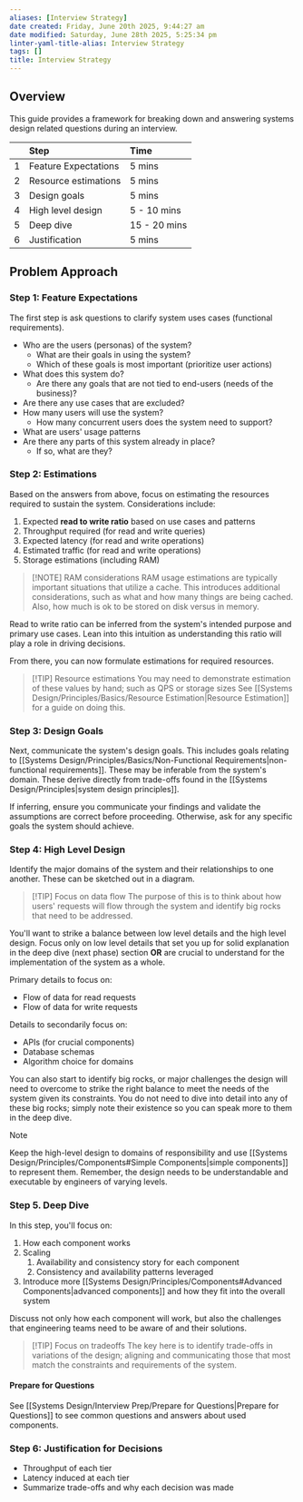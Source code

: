 ```yaml
---
aliases: [Interview Strategy]
date created: Friday, June 20th 2025, 9:44:27 am
date modified: Saturday, June 28th 2025, 5:25:34 pm
linter-yaml-title-alias: Interview Strategy
tags: []
title: Interview Strategy
---
```


## Overview

This guide provides a framework for breaking down and answering systems design related questions during an interview.

|     | Step                 | Time         |
| --: |:------------------- |:----------- |
|   1 | Feature Expectations | 5 mins       |
|   2 | Resource estimations | 5 mins       |
|   3 | Design goals         | 5 mins       |
|   4 | High level design    | 5 - 10 mins  |
|   5 | Deep dive            | 15 - 20 mins |
|   6 | Justification        | 5 mins       |

## Problem Approach

### Step 1: Feature Expectations

The first step is ask questions to clarify system uses cases (functional requirements).

- Who are the users (personas) of the system?
  - What are their goals in using the system?
  - Which of these goals is most important (prioritize user actions)
- What does this system do?
  - Are there any goals that are not tied to end-users (needs of the business)?
- Are there any use cases that are excluded?
- How many users will use the system?
  - How many concurrent users does the system need to support?
- What are users' usage patterns
- Are there any parts of this system already in place?
  - If so, what are they?

### Step 2: Estimations

Based on the answers from above, focus on estimating the resources required to sustain the system. Considerations include:

1. Expected **read to write ratio** based on use cases and patterns
2. Throughput required (for read and write queries)
3. Expected latency (for read and write operations)
4. Estimated traffic (for read and write operations)
5. Storage estimations (including RAM)

> [!NOTE] RAM considerations
> RAM usage estimations are typically important situations that utilize a cache. This introduces additional considerations, such as what and how many things are being cached. Also, how much is ok to be stored on disk versus in memory.

Read to write ratio can be inferred from the system's intended purpose and primary use cases. Lean into this intuition as understanding this ratio will play a role in driving decisions.

From there, you can now formulate estimations for required resources.

> [!TIP] Resource estimations
> You may need to demonstrate estimation of these values by hand; such as QPS or storage sizes See [[Systems Design/Principles/Basics/Resource Estimation|Resource Estimation]] for a guide on doing this.

### Step 3: Design Goals

Next, communicate the system's design goals. This includes goals relating to [[Systems Design/Principles/Basics/Non-Functional Requirements|non-functional requirements]]. These may be inferable from the system's domain. These derive directly from trade-offs found in the [[Systems Design/Principles|system design principles]].

If inferring, ensure you communicate your findings and validate the assumptions are correct before proceeding. Otherwise, ask for any specific goals the system should achieve.

### Step 4: High Level Design

Identify the major domains of the system and their relationships to one another. These can be sketched out in a diagram.

> [!TIP] Focus on data flow
> The purpose of this is to think about how users' requests will flow through the system and identify big rocks that need to be addressed.

You'll want to strike a balance between low level details and the high level design. Focus only on low level details that set you up for solid explanation in the deep dive (next phase) section **OR** are crucial to understand for the implementation of the system as a whole.

Primary details to focus on:

- Flow of data for read requests
- Flow of data for write requests

Details to secondarily focus on:

- APIs (for crucial components)
- Database schemas
- Algorithm choice for domains

You can also start to identify big rocks, or major challenges the design will need to overcome to strike the right balance to meet the needs of the system given its constraints. You do not need to dive into detail into any of these big rocks; simply note their existence so you can speak more to them in the deep dive.

> [!NOTE]
> Keep the high-level design to domains of responsibility and use [[Systems Design/Principles/Components#Simple Components|simple components]] to represent them. Remember, the design needs to be understandable and executable by engineers of varying levels.

### Step 5. Deep Dive

In this step, you'll focus on:

1. How each component works
2. Scaling
   1. Availability and consistency story for each component
   2. Consistency and availability patterns leveraged
3. Introduce more [[Systems Design/Principles/Components#Advanced Components|advanced components]] and how they fit into the overall system

Discuss not only how each component will work, but also the challenges that engineering teams need to be aware of and their solutions.

> [!TIP] Focus on tradeoffs
> The key here is to identify trade-offs in variations of the design; aligning and communicating those that most match the constraints and requirements of the system.

#### Prepare for Questions

See [[Systems Design/Interview Prep/Prepare for Questions|Prepare for Questions]] to see common questions and answers about used components.

### Step 6: Justification for Decisions

- Throughput of each tier
- Latency induced at each tier
- Summarize trade-offs and why each decision was made
